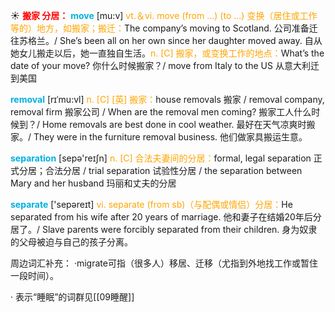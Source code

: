 ☀ <font color="red">**搬家 分居：**</font>
<font color="sky blue">**move**</font> [mu:v] 
<font color="orange">vt.＆vi. move (from ...) (to ...) 变换（居住或工作等的）地方，如搬家；搬迁：</font>The company’s moving to Scotland. 公司准备迁往苏格兰。/ She’s been all on her own since her daughter moved away. 自从她女儿搬走以后，她一直独自生活。<font color="orange">n. [C] 搬家，或变换工作的地点：</font>What’s the date of your move? 你什么时候搬家？/ move from Italy to the US 从意大利迁到美国
           
<font color="sky blue">**removal**</font> [rɪˈmu:vl]
<font color="orange">n. [C] [英] 搬家：</font>house removals 搬家 / removal company, removal firm 搬家公司 / When are the removal men coming? 搬家工人什么时候到？/ Home removals are best done in cool weather. 最好在天气凉爽时搬家。/ They were in the furniture removal business. 他们做家具搬运生意。

<font color="sky blue">**separation**</font> [sepə'reɪʃn] 
<font color="orange">n. [C] 合法夫妻间的分居：</font>formal, legal separation 正式分居；合法分居 / trial separation 试验性分居 / the separation between Mary and her husband 玛丽和丈夫的分居

<font color="sky blue">**separate**</font> ['sepəreɪt] 
<font color="orange">vi. separate (from sb)（与配偶或情侣）分居：</font>He separated from his wife after 20 years of marriage. 他和妻子在结婚20年后分居了。/ Slave parents were forcibly separated from their children. 身为奴隶的父母被迫与自己的孩子分离。

周边词汇补充：
·migrate可指（很多人）移居、迁移（尤指到外地找工作或暂住一段时间）。

· 表示“睡眠”的词群见[[09睡醒]]
